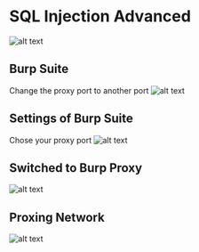 # SQL Injection Advanced

![alt text](/images/school_nscs_image.png)

## Burp Suite

Change the proxy port to another port
![alt text](/image-1.png)

## Settings of Burp Suite

Chose your proxy port
![alt text](/image-4.png)

## Switched to Burp Proxy

![alt text](/image-3.png)

## Proxing Network

![alt text](/image-2.png)
